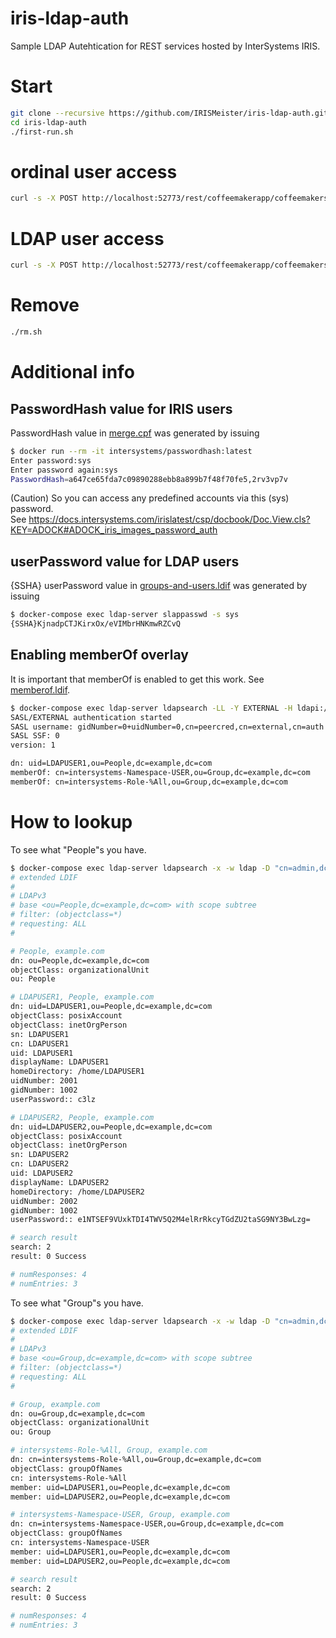 # iris-ldap-auth
Sample LDAP Autehtication for REST services hosted by InterSystems IRIS.  

# Start
```bash
git clone --recursive https://github.com/IRISMeister/iris-ldap-auth.git
cd iris-ldap-auth
./first-run.sh
```

# ordinal user access
```bash
curl -s -X POST http://localhost:52773/rest/coffeemakerapp/coffeemakers -u SuperUser:sys | jq
```
# LDAP user access
```bash
curl -s -X POST http://localhost:52773/rest/coffeemakerapp/coffeemakers -u LDAPUSER1:sys | jq
```

# Remove
```bash
./rm.sh
```
# Additional info
## PasswordHash value for IRIS users
PasswordHash value in [merge.cpf](UserCPF/merge.cpf) was generated by issuing
```bash
$ docker run --rm -it intersystems/passwordhash:latest
Enter password:sys
Enter password again:sys
PasswordHash=a647ce65fda7c09890288ebb8a899b7f48f70fe5,2rv3vp7v
```
(Caution) So you can access any predefined accounts via this (sys) password.  
See https://docs.intersystems.com/irislatest/csp/docbook/Doc.View.cls?KEY=ADOCK#ADOCK_iris_images_password_auth

## userPassword value for LDAP users
{SSHA} userPassword value in [groups-and-users.ldif](ldap/groups-and-users.ldif) was generated by issuing
```bash
$ docker-compose exec ldap-server slappasswd -s sys
{SSHA}KjnadpCTJKirxOx/eVIMbrHNKmwRZCvQ
```
## Enabling memberOf overlay
It is important that memberOf is enabled to get this work. See [memberof.ldif](ldap/memberof.ldif).
```bash
$ docker-compose exec ldap-server ldapsearch -LL -Y EXTERNAL -H ldapi:/// "(uid=LDAPUSER1)" -b dc=example,dc=com memberOf
SASL/EXTERNAL authentication started
SASL username: gidNumber=0+uidNumber=0,cn=peercred,cn=external,cn=auth
SASL SSF: 0
version: 1

dn: uid=LDAPUSER1,ou=People,dc=example,dc=com
memberOf: cn=intersystems-Namespace-USER,ou=Group,dc=example,dc=com
memberOf: cn=intersystems-Role-%All,ou=Group,dc=example,dc=com
```
# How to lookup
To see what "People"s you have.
```bash
$ docker-compose exec ldap-server ldapsearch -x -w ldap -D "cn=admin,dc=example,dc=com" -b "ou=People,dc=example,dc=com"
# extended LDIF
#
# LDAPv3
# base <ou=People,dc=example,dc=com> with scope subtree
# filter: (objectclass=*)
# requesting: ALL
#

# People, example.com
dn: ou=People,dc=example,dc=com
objectClass: organizationalUnit
ou: People

# LDAPUSER1, People, example.com
dn: uid=LDAPUSER1,ou=People,dc=example,dc=com
objectClass: posixAccount
objectClass: inetOrgPerson
sn: LDAPUSER1
cn: LDAPUSER1
uid: LDAPUSER1
displayName: LDAPUSER1
homeDirectory: /home/LDAPUSER1
uidNumber: 2001
gidNumber: 1002
userPassword:: c3lz

# LDAPUSER2, People, example.com
dn: uid=LDAPUSER2,ou=People,dc=example,dc=com
objectClass: posixAccount
objectClass: inetOrgPerson
sn: LDAPUSER2
cn: LDAPUSER2
uid: LDAPUSER2
displayName: LDAPUSER2
homeDirectory: /home/LDAPUSER2
uidNumber: 2002
gidNumber: 1002
userPassword:: e1NTSEF9VUxkTDI4TWV5Q2M4elRrRkcyTGdZU2taSG9NY3BwLzg=

# search result
search: 2
result: 0 Success

# numResponses: 4
# numEntries: 3
```

To see what "Group"s you have.
```bash
$ docker-compose exec ldap-server ldapsearch -x -w ldap -D "cn=admin,dc=example,dc=com" -b "ou=Group,dc=example,dc=com"
# extended LDIF
#
# LDAPv3
# base <ou=Group,dc=example,dc=com> with scope subtree
# filter: (objectclass=*)
# requesting: ALL
#

# Group, example.com
dn: ou=Group,dc=example,dc=com
objectClass: organizationalUnit
ou: Group

# intersystems-Role-%All, Group, example.com
dn: cn=intersystems-Role-%All,ou=Group,dc=example,dc=com
objectClass: groupOfNames
cn: intersystems-Role-%All
member: uid=LDAPUSER1,ou=People,dc=example,dc=com
member: uid=LDAPUSER2,ou=People,dc=example,dc=com

# intersystems-Namespace-USER, Group, example.com
dn: cn=intersystems-Namespace-USER,ou=Group,dc=example,dc=com
objectClass: groupOfNames
cn: intersystems-Namespace-USER
member: uid=LDAPUSER1,ou=People,dc=example,dc=com
member: uid=LDAPUSER2,ou=People,dc=example,dc=com

# search result
search: 2
result: 0 Success

# numResponses: 4
# numEntries: 3
```
